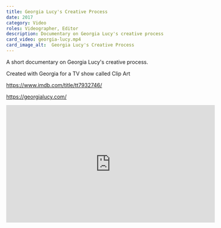 ```yaml
---
title: Georgia Lucy's Creative Process
date: 2017
category: Video
roles: Videographer, Editor
description: Documentary on Georgia Lucy's creative process
card_video: georgia-lucy.mp4 
card_image_alt:  Georgia Lucy's Creative Process
---
```



A short documentary on Georgia Lucy's creative process.

Created with Georgia for a TV show called Clip Art 

https://www.imdb.com/title/tt7932746/

https://georgialucy.com/

<iframe width="560" height="315" src="https://www.youtube.com/embed/AYtsgML3J3o?si=28NdV-t73xu98_Q4" title="YouTube video player" frameborder="0" allow="accelerometer; autoplay; clipboard-write; encrypted-media; gyroscope; picture-in-picture; web-share" referrerpolicy="strict-origin-when-cross-origin" allowfullscreen></iframe>